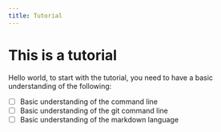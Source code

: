 ```yaml
---
title: Tutorial
---
```


# This is a tutorial

Hello world, to start with the tutorial, you need to have a basic understanding of the following:

- [ ] Basic understanding of the command line
- [ ] Basic understanding of the git command line
- [ ] Basic understanding of the markdown language
